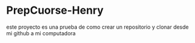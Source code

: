 # PrepCuorse-Henry
este proyecto es una prueba de como crear un repositorio y clonar desde mi github a mi computadora

